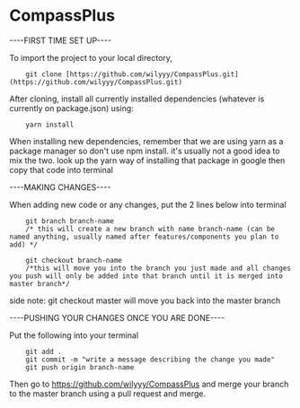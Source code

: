 # CompassPlus

----FIRST TIME SET UP----

To import the project to your local directory, 

		git clone [https://github.com/wilyyy/CompassPlus.git](https://github.com/wilyyy/CompassPlus.git)

After cloning, install all currently installed dependencies (whatever is currently on package.json) using:

		yarn install

When installing new dependencies, remember that we are using yarn as a package manager so don't use npm install. it's usually not a good idea to mix the two.
look up the yarn way of installing that package in google then copy that code into terminal
		
		
----MAKING CHANGES----

When adding new code or any changes, put the 2 lines below into terminal

		git branch branch-name  
		/* this will create a new branch with name branch-name (can be named anything, usually named after features/components you plan to add) */

		git checkout branch-name
		/*this will move you into the branch you just made and all changes you push will only be added into that branch until it is merged into master branch*/

side note: git checkout master will move you back into the master branch


----PUSHING YOUR CHANGES ONCE YOU ARE DONE----

Put the following into your terminal

		git add .
		git commit -m "write a message describing the change you made"
		git push origin branch-name
			
Then go to https://github.com/wilyyy/CompassPlus and merge your branch to the master branch using a pull request and merge.
